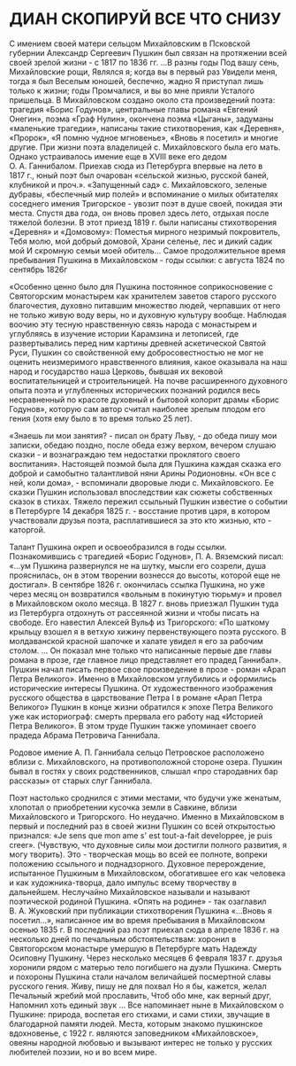 # ДИАН СКОПИРУЙ ВСЕ ЧТО СНИЗУ


С имением своей матери сельцом Михайловским в Псковской губернии Александр Сергеевич Пушкин был связан на протяжении всей своей зрелой жизни - с 1817 по 1836 гг.
...В разны годы 
Под вашу сень, Михайловские рощи, 
Являлся я; когда вы в первый раз 
Увидели меня, тогда я был 
Веселым юношей, беспечно, жадно 
Я приступал лишь только к жизни; годы 
Промчалися, и вы во мне прияли 
Усталого пришельца.
В Михайловском создано около ста произведений поэта: трагедия «Борис Годунов», центральные главы романа «Евгений Онегин», поэма «Граф Нулин», окончена поэма «Цыганы», задуманы «маленькие трагедии», написаны такие стихотворения, как «Деревня», «Пророк», «Я помню чудное мгновенье», «Вновь я посетил» и многие другие.
При жизни поэта владелицей с. Михайловского была его мать. Однако устраивалось имение еще в XVIII веке его дедом О. А. Ганнибалом. Приехав сюда из Петербурга впервые на лето в 1817 г., юный поэт был очарован «сельской жизнью, русской баней, клубникой и проч.». «Запущенный сад» с. Михайловского, зеленые дубравы, «беспечный мир полей» и вспоминание о милых обитателях соседнего имения Тригорское - увозит поэт в душе своей, покидая эти места.
Спустя два года, он вновь провел здесь лето, отдыхая после тяжелой болезни. В этот приезд 1819 г. были написаны стихотворения «Деревня» и «Домовому»:
Поместья мирного незримый покровитель, 
Тебя молю, мой добрый домовой, 
Храни селенье, лес и дикий садик мой 
И скромную семьи моей обитель...
Самое продолжительное время пребывания Пушкина в Михайловском - годы ссылки: с августа 1824 по сентябрь 1826г

«Особенно ценно было для Пушкина постоянное соприкосновение с Святогорским монастырем как хранителем заветов старого русского благочестия, духовно питавшим множество людей, черпавших от него не только живую воду веры, но и духовную культуру вообще. Наблюдая воочию эту тесную нравственную связь народа с монастырем и углубляясь в изучение истории Карамзина и летописей, где развертывались перед ним картины древней аскетической Святой Руси, Пушкин со свойственной ему добросовестностью не мог не оценить неизмеримого нравственного влияния, какое оказывала на наш народ и государство наша Церковь, бывшая их вековой воспитательницей и строительницей.
На почве расширенного духовного опыта поэта и углубленных исторических познаний родился весь несравненный по красоте духовный и бытовой колорит драмы «Борис Годунов», которую сам автор считал наиболее зрелым плодом его гения (хотя ему было в то время только 25 лет).

«Знаешь ли мои занятия? - писал он брату Льву, - до обеда пишу мои записки, обедаю поздно, после обеда езжу верхом, вечером слушаю сказки - и вознаграждаю тем недостатки проклятого своего воспитания».
Настоящей поэмой была для Пушкина каждая сказка его доброй и самобытно талантливой няни Арины Родионовны. «Он все с ней, коли дома», - вспоминали дворовые люди с. Михайловского. Ее сказки Пушкин использовал впоследствии как сюжеты собственных сказок в стихах.
Тяжело пережил ссыльный Пушкин известие о событии в Петербурге 14 декабря 1825 г. - восстание против царя, в котором участвовали друзья поэта, расплатившиеся за это кто жизнью, кто - каторгой.

Талант Пушкина окреп и освоеобразился в годы ссылки. Познакомившись с трагедией «Борис Годунов», П. А. Вяземский писал: «...ум Пушкина развернулся не на шутку, мысли его созрели, душа прояснилась, он в этом творении вознесся до высоты, которой еще не достигал».
В сентябре 1826 г. окончилась ссылка Пушкина, но уже через месяц он возвратился «вольным в покинутую тюрьму» и провел в Михайловском около месяца.
В 1827 г. вновь приезжал Пушкин туда из Петербурга отдохнуть от рассеянной жизни и чтобы писать на свободе. Его навестил Алексей Вульф из Тригорского: «По шаткому крыльцу взошел я в ветхую хижину первенствующего поэта русского. В молдаванской красной шапочке и халате увидел я его за рабочим столом. ... Он показал мне только что написанные первые две главы романа в прозе, где главное лицо представляет его прадед Ганнибал». Пушкин начал писать первое свое произведение в прозе - роман «Арап Петра Великого».
Именно в Михайловском углубились и оформились исторические интересы Пушкина. От художественного изображения русского общества в царствование Петра I в романе «Арап Петра Великого» Пушкин в конце жизни обратился к эпохе Петра Великого уже как историограф: смерть прервала его работу над «Историей Петра Великого». В этом труде Пушкин также упоминает своего прадеда Абрама Петровича Ганнибала.

Родовое имение А. П. Ганнибала сельцо Петровское расположено вблизи с. Михайловского, на противоположной стороне озера. Пушкин бывал в гостях у своих родственников, слышал «про стародавних бар рассказы» от старых слуг Ганнибала.

Поэт настолько сроднился с этими местами, что будучи уже женатым, хлопотал о приобретении кусочка земли в Савкине, вблизи Михайловского и Тригорского. Но неудачно.
Именно в Михайловском в первый и последний раз в своей жизни Пушкин со всей открытостью признался: «Je sens que mon ame s' est tout-a-fait developpee, je puis creer». (Чувствую, что духовные силы мои достигли полного развития, я могу творить).
Это - творческая мощь во всей ее полноте, вопреки положению ссыльного и поднадзорного. Духовное перерождение, испытанное Пушкиным в Михайловском, обогатившее его как человека и как художника-творца, дало импульс всему творчеству в дальнейшем. Неслучайно Михайловское называли и называют поэтической родиной Пушкина. «Опять на родине» - так озаглавил В. А. Жуковский при публикации стихотворения Пушкина «...Вновь я посетил...», написанное им во время пребывания в Михайловском осенью 1835 г.
В последний раз поэт приехал сюда в апреле 1836 г. на несколько дней по печальным обстоятельствам: хоронил в Святогорском монастыре умершую в Петербурге мать Надежду Осиповну Пушкину.
Через несколько месяцев 6 февраля 1837 г. друзья хоронили рядом с матерью тело погибшего на дуэли Пушкина.
Смерть и похороны Пушкина стали началом величайшей посмертной славы русского гения.
Живу, пишу не для похвал 
Но я бы, кажется, желал 
Печальный жребий мой прославить, 
Чтоб обо мне, как верный друг, 
Напомнил хоть единый звук ...
Все напоминает ныне в Михайловском о Пушкине: природа, воспетая его стихами, и сами стихи, звучащие в благодарной памяти людей.
Места, которым знакомо пушкинское вдохновенье, с 1922 г. являются заповедником «Михайловское», овеяны народной любовью и вызывают интерес не только у русских любителей поэзии, но и во всем мире.

